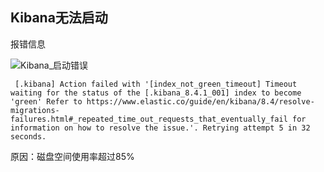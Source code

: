 ## Kibana无法启动

报错信息

![Kibana_启动错误](https://img2022.cnblogs.com/blog/999484/202209/999484-20220925144803051-1068940635.png)

``` [.kibana] Action failed with '[index_not_green_timeout] Timeout waiting for the status of the [.kibana_8.4.1_001] index to become 'green' Refer to https://www.elastic.co/guide/en/kibana/8.4/resolve-migrations-failures.html#_repeated_time_out_requests_that_eventually_fail for information on how to resolve the issue.'. Retrying attempt 5 in 32 seconds.```

原因：磁盘空间使用率超过85%

